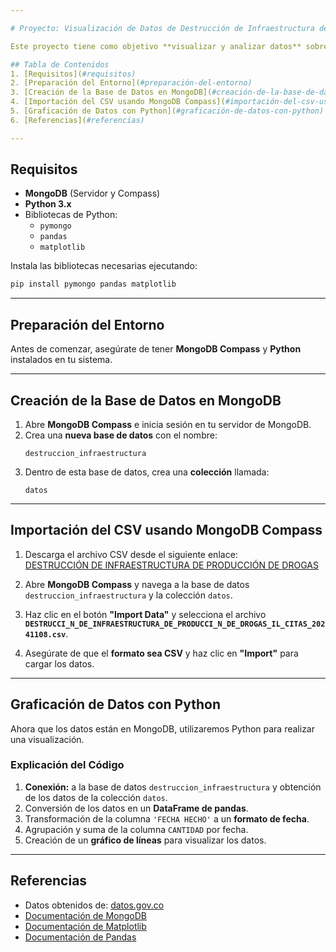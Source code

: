 ```yaml
---

# Proyecto: Visualización de Datos de Destrucción de Infraestructura de Producción de Drogas

Este proyecto tiene como objetivo **visualizar y analizar datos** sobre la **destrucción de infraestructura de producción de drogas en Colombia**. Los datos fueron obtenidos de la plataforma [datos.gov.co](https://www.datos.gov.co/dataset/DESTRUCCI-N-DE-INFRAESTRUCTURA-DE-PRODUCCI-N-DE-DR/s29y-2xjd/about_data).

## Tabla de Contenidos
1. [Requisitos](#requisitos)
2. [Preparación del Entorno](#preparación-del-entorno)
3. [Creación de la Base de Datos en MongoDB](#creación-de-la-base-de-datos-en-mongodb)
4. [Importación del CSV usando MongoDB Compass](#importación-del-csv-usando-mongodb-compass)
5. [Graficación de Datos con Python](#graficación-de-datos-con-python)
6. [Referencias](#referencias)

---
```


## Requisitos

- **MongoDB** (Servidor y Compass)
- **Python 3.x**
- Bibliotecas de Python:
  - `pymongo`
  - `pandas`
  - `matplotlib`

Instala las bibliotecas necesarias ejecutando:
```bash
pip install pymongo pandas matplotlib
```

---

## Preparación del Entorno

Antes de comenzar, asegúrate de tener **MongoDB Compass** y **Python** instalados en tu sistema.

---

## Creación de la Base de Datos en MongoDB

1. Abre **MongoDB Compass** e inicia sesión en tu servidor de MongoDB.
2. Crea una **nueva base de datos** con el nombre:
   ```
   destruccion_infraestructura
   ```
3. Dentro de esta base de datos, crea una **colección** llamada:
   ```
   datos
   ```

---

## Importación del CSV usando MongoDB Compass

1. Descarga el archivo CSV desde el siguiente enlace:  
   [DESTRUCCIÓN DE INFRAESTRUCTURA DE PRODUCCIÓN DE DROGAS](https://www.datos.gov.co/dataset/DESTRUCCI-N-DE-INFRAESTRUCTURA-DE-PRODUCCI-N-DE-DR/s29y-2xjd/about_data)

2. Abre **MongoDB Compass** y navega a la base de datos `destruccion_infraestructura` y la colección `datos`.

3. Haz clic en el botón **"Import Data"** y selecciona el archivo **`DESTRUCCI_N_DE_INFRAESTRUCTURA_DE_PRODUCCI_N_DE_DROGAS_IL_CITAS_20241108.csv`**.

4. Asegúrate de que el **formato sea CSV** y haz clic en **"Import"** para cargar los datos.

---

## Graficación de Datos con Python

Ahora que los datos están en MongoDB, utilizaremos Python para realizar una visualización.

### Explicación del Código
1. **Conexión:** a la base de datos `destruccion_infraestructura` y obtención de los datos de la colección `datos`.
2. Conversión de los datos en un **DataFrame de pandas**.
3. Transformación de la columna `'FECHA HECHO'` a un **formato de fecha**.
4. Agrupación y suma de la columna `CANTIDAD` por fecha.
5. Creación de un **gráfico de líneas** para visualizar los datos.

---

## Referencias

- Datos obtenidos de: [datos.gov.co](https://www.datos.gov.co/)
- [Documentación de MongoDB](https://docs.mongodb.com/)
- [Documentación de Matplotlib](https://matplotlib.org/stable/contents.html)
- [Documentación de Pandas](https://pandas.pydata.org/)

